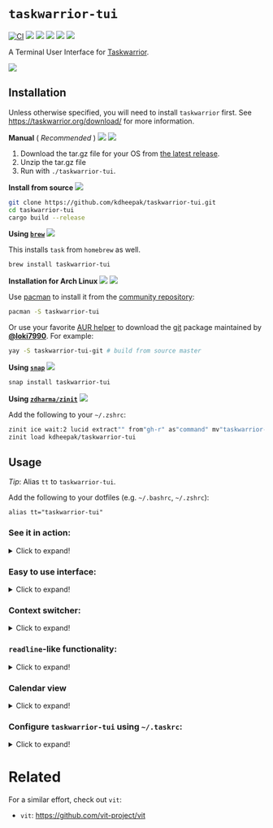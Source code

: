 # `taskwarrior-tui`

[![CI](https://github.com/kdheepak/taskwarrior-tui/workflows/CI/badge.svg)](https://github.com/kdheepak/taskwarrior-tui/actions?query=workflow%3ACI)
[![](https://img.shields.io/github/license/kdheepak/taskwarrior-tui)](./LICENSE)
[![](https://img.shields.io/github/v/release/kdheepak/taskwarrior-tui)](https://github.com/kdheepak/taskwarrior-tui/releases/latest)
[![](https://img.shields.io/static/v1?label=platform&message=linux-64%20|%20osx-64%20|%20win-32%20|%20win-64&color=lightgrey)](https://github.com/kdheepak/taskwarrior-tui/releases/latest)
[![](https://img.shields.io/github/languages/top/kdheepak/taskwarrior-tui)](https://github.com/kdheepak/taskwarrior-tui)
[![](https://img.shields.io/coveralls/github/kdheepak/taskwarrior-tui)](https://coveralls.io/github/kdheepak/taskwarrior-tui)

A Terminal User Interface for [Taskwarrior](https://taskwarrior.org/).

![](https://user-images.githubusercontent.com/1813121/97066323-acd41500-1571-11eb-90c2-d74faa21e1ad.png)

## Installation

Unless otherwise specified, you will need to install `taskwarrior` first. See <https://taskwarrior.org/download/> for more information.

**Manual** ( _Recommended_ ) [![](https://img.shields.io/github/v/tag/kdheepak/taskwarrior-tui)](https://github.com/kdheepak/taskwarrior-tui/releases/latest) [![](https://img.shields.io/github/downloads/kdheepak/taskwarrior-tui/total)](https://github.com/kdheepak/taskwarrior-tui/releases/latest)

1. Download the tar.gz file for your OS from [the latest release](https://github.com/kdheepak/taskwarrior-tui/releases/latest).
2. Unzip the tar.gz file
3. Run with `./taskwarrior-tui`.

**Install from source** [![](https://img.shields.io/badge/branch-master-red)](https://github.com/kdheepak/taskwarrior-tui)

```bash
git clone https://github.com/kdheepak/taskwarrior-tui.git
cd taskwarrior-tui
cargo build --release
```

**Using [`brew`](https://brew.sh/)** [![](https://img.shields.io/homebrew/v/taskwarrior-tui)](https://formulae.brew.sh/formula/taskwarrior-tui)

This installs `task` from `homebrew` as well.

```bash
brew install taskwarrior-tui
```

**Installation for Arch Linux** [![](https://img.shields.io/archlinux/v/community/x86_64/taskwarrior-tui)](https://archlinux.org/packages/community/x86_64/taskwarrior-tui/) [![](https://img.shields.io/aur/version/taskwarrior-tui-git)](https://aur.archlinux.org/packages/taskwarrior-tui-git/)

Use [pacman](https://wiki.archlinux.org/index.php/Pacman) to install it from the [community repository](https://archlinux.org/packages/community/x86_64/taskwarrior-tui/):

```bash
pacman -S taskwarrior-tui
```

Or use your favorite [AUR helper](https://wiki.archlinux.org/index.php/AUR_helpers) to download the [git](https://aur.archlinux.org/packages/taskwarrior-tui-git/) package maintained by [**@loki7990**](https://github.com/loki7990). For example:

```bash
yay -S taskwarrior-tui-git # build from source master
```

**Using [`snap`](https://snapcraft.io/)** [![](https://snapcraft.io/taskwarrior-tui/badge.svg)](https://snapcraft.io/taskwarrior-tui)

```bash
snap install taskwarrior-tui
```

<!--
**Using [`cargo`](https://crates.io/)** [![](https://img.shields.io/crates/v/taskwarrior-tui)](https://libraries.io/cargo/taskwarrior-tui)

```bash
cargo install taskwarrior-tui
```
-->

**Using [`zdharma/zinit`](https://github.com/zdharma/zinit)** [![](https://img.shields.io/github/v/tag/kdheepak/taskwarrior-tui)](https://github.com/kdheepak/taskwarrior-tui/releases/latest)

Add the following to your `~/.zshrc`:

```zsh
zinit ice wait:2 lucid extract"" from"gh-r" as"command" mv"taskwarrior-tui* -> tt"
zinit load kdheepak/taskwarrior-tui
```

## Usage

_Tip_: Alias `tt` to `taskwarrior-tui`.

Add the following to your dotfiles (e.g. `~/.bashrc`, `~/.zshrc`):

```
alias tt="taskwarrior-tui"
```

### See it in action:

<details>

<summary> Click to expand! </summary>

![](https://user-images.githubusercontent.com/1813121/89620056-4ed64200-d84c-11ea-9153-9e08bc26d3b4.gif)

</details>

### Easy to use interface:

<details>

<summary> Click to expand! </summary>

See [KEYBINDINGS.md](./KEYBINDINGS.md) for full list.

![](https://user-images.githubusercontent.com/1813121/88654924-40896880-d08b-11ea-8709-b29cc970da4c.gif)

</details>

### Context switcher:

<details>

<summary> Click to expand! </summary>

![](https://user-images.githubusercontent.com/1813121/97959948-a746ae00-1d6d-11eb-9ffe-8f76f2a2b32d.gif)

</details>

### `readline`-like functionality:

<details>

<summary> Click to expand! </summary>

- `<Ctrl-a>` : Go to beginning of the line
- `<Ctrl-e>` : Go to end of the line
- `<Ctrl-u>` : Delete from beginning of the line
- `<Ctrl-k>` : Delete to end of the line
- `<Ctrl-w>` : Delete previous word

![](https://user-images.githubusercontent.com/1813121/95651612-ce7cc900-0aa8-11eb-8686-42442ed9ee43.gif)

</details>

### Calendar view

<details>

<summary> Click to expand! </summary>

`taskwarrior-tui` supports a Calendar view, which you can get to by hitting the `]` key:

![](https://user-images.githubusercontent.com/1813121/96957124-0c211f00-14b7-11eb-9d29-b3b68420af44.gif)

This highlights the days for your due tasks in a calendar view.
You can configure the number of months in a row by changing the `uda.taskwarrior-tui.calendar.months-per-row` attribute in your `taskrc` file.
See the next section for more information.

You can switch back to the task view by hitting the `[` key.

</details>

### Configure `taskwarrior-tui` using `~/.taskrc`:

<details>

<summary> Click to expand! </summary>

`taskwarrior-tui` reads values from your `taskwarrior`'s `taskrc` file (default: `~/.taskrc`).

![](https://user-images.githubusercontent.com/1813121/96684390-bf173e80-1338-11eb-971c-ae64233d142e.png)

For example, `color.active` is used to style the active task.
If you would like to try it, open your `taskrc` file and change `color.active=white on blue`.

So `color.active` will take precedence over `color.overdue`. You can see what `color.active` is by running `task show color.active` in your favorite shell prompt.

The following color attributes are supported:

```plaintext
color.deleted
color.completed
color.active
color.overdue
color.scheduled
color.due.today
color.due
color.blocked
color.blocking
color.recurring
color.tagged
```

Other `taskwarrior-tui` configuration options are possible using the user defined attribute feature of `taskwarrior`.
All `taskwarrior-tui` specific configuration options will begin with `uda.taskwarrior-tui.`.
The following is a full list of all the options available and their default values implemented by `taskwarrior-tui` if not defined in your `taskrc` file.

```plaintext
uda.taskwarrior-tui.selection.indicator=•
uda.taskwarrior-tui.selection.bold=yes
uda.taskwarrior-tui.selection.italic=no
uda.taskwarrior-tui.selection.dim=no
uda.taskwarrior-tui.selection.blink=no
uda.taskwarrior-tui.calendar.months-per-row=4
uda.taskwarrior-tui.task-report.show-info=true
uda.taskwarrior-tui.task-report.looping=true
uda.taskwarrior-tui.style.context.active=black on rgb444
uda.taskwarrior-tui.style.calendar.title=black on rgb444
```

</details>

# Related

For a similar effort, check out `vit`:

- `vit`: <https://github.com/vit-project/vit>
